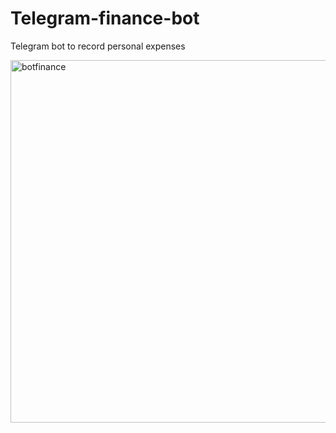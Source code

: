# Telegram-finance-bot
Telegram bot to record personal expenses


<a href="https://ibb.co/Fq7PL8g"><img src="https://i.ibb.co/mFzxVh6/botfinance.png" alt="botfinance" border="0" height="580"></a>
